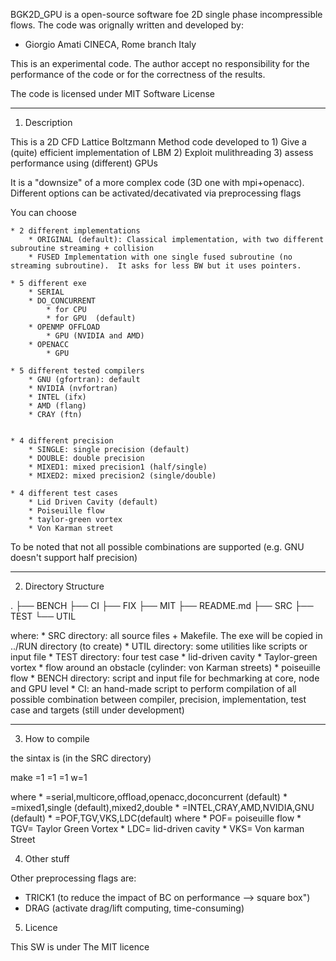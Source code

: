 
BGK2D_GPU is a open-source software foe 2D single phase incompressible flows.
The code was orignally written and developed by:

* Giorgio Amati		CINECA, Rome branch	Italy

This is an experimental code. The author accept no responsibility
for the performance of the code or for the correctness of the results.

The code is licensed under MIT Software License 


------------------------------------------------------------------------------
1) Description

This is a 2D CFD Lattice Boltzmann Method code developed to 
	1) Give a (quite) efficient implementation of LBM
 	2) Exploit mulithreading
  	3) assess performance using (different) GPUs 

It is a "downsize" of a more complex code (3D one with mpi+openacc). 
Different options can be activated/decativated via preprocessing flags

You can choose

	* 2 different implementations 
  		* ORIGINAL (default): Classical implementation, with two different subroutine streaming + collision
  		* FUSED Implementation with one single fused subroutine (no streaming subroutine).  It asks for less BW but it uses pointers.

	* 5 different exe
  		* SERIAL 
  		* DO_CONCURRENT
  			* for CPU 
			* for GPU  (default)
  		* OPENMP OFFLOAD 
			* GPU (NVIDIA and AMD)
  		* OPENACC
   			* GPU 

	* 5 different tested compilers
		* GNU (gfortran): default
  		* NVIDIA (nvfortran)
  		* INTEL (ifx)
  		* AMD (flang)
  		* CRAY (ftn)
 

	* 4 different precision 
  		* SINGLE: single precision (default)
  		* DOUBLE: double precision
  		* MIXED1: mixed precision1 (half/single)
  		* MIXED2: mixed precision2 (single/double)

	* 4 different test cases
		* Lid Driven Cavity (default)
		* Poiseuille flow
		* taylor-green vortex
		* Von Karman street

To be noted that not all possible combinations are supported (e.g. GNU doesn't support half precision)

------------------------------------------------------------------------------
2) Directory Structure

.
├── BENCH
├── CI
├── FIX
├── MIT
├── README.md
├── SRC
├── TEST
└── UTIL

where:
	* SRC directory: all source files + Makefile. The exe will be copied in ../RUN directory (to create)
	* UTIL directory: some utilities like scripts or input file
	* TEST directory: four test case
	  * lid-driven cavity
	  * Taylor-green vortex
	  * flow around an obstacle (cylinder: von Karman streets)
	  * poiseuille flow
	* BENCH directory: script and input file for bechmarking at core, node and GPU level
	* CI: an hand-made script to perform compilation of all possible combination between compiler, precision, implementation, test case and targets (still under development)

------------------------------------------------------------------------------
3) How to compile

the sintax is (in the SRC directory)

make <target> <precision>=1 <compiler>=1 <version>=1 w<testcase>=1 

where 
	* <target>=serial,multicore,offload,openacc,doconcurrent (default)
	* <precision>=mixed1,single (default),mixed2,double
	* <compiler>=INTEL,CRAY,AMD,NVIDIA,GNU (default)
	* <testcase>=POF,TGV,VKS,LDC(default) where
		* POF= poiseuille flow
		* TGV= Taylor Green Vortex
		* LDC= lid-driven cavity
		* VKS= Von karman Street
	

4) Other stuff

Other preprocessing flags are:

* TRICK1 (to reduce the impact of BC on performance --> square box")
* DRAG (activate drag/lift computing, time-consuming)

5) Licence

This SW is under The MIT licence

